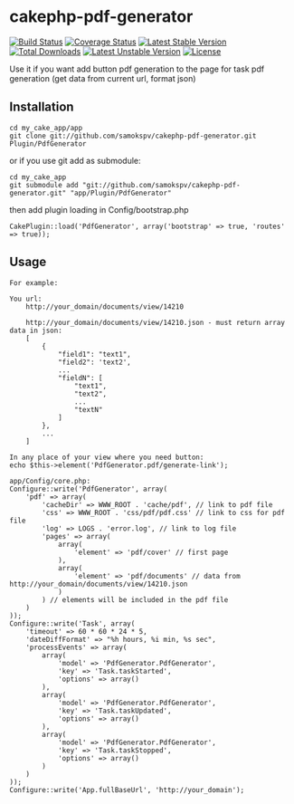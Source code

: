 cakephp-pdf-generator
=====================
[![Build Status](https://travis-ci.org/samokspv/cakephp-pdf-generator.png)](https://travis-ci.org/samokspv/cakephp-pdf-generator) [![Coverage Status](https://coveralls.io/repos/samokspv/cakephp-pdf-generator/badge.png?branch=master)](https://coveralls.io/r/samokspv/cakephp-pdf-generator?branch=master) [![Latest Stable Version](https://poser.pugx.org/samokspv/cakephp-pdf-generator/v/stable.svg)](https://packagist.org/packages/samokspv/cakephp-pdf-generator) [![Total Downloads](https://poser.pugx.org/samokspv/cakephp-pdf-generator/downloads.svg)](https://packagist.org/packages/samokspv/cakephp-pdf-generator) [![Latest Unstable Version](https://poser.pugx.org/samokspv/cakephp-pdf-generator/v/unstable.svg)](https://packagist.org/packages/samokspv/cakephp-pdf-generator) [![License](https://poser.pugx.org/samokspv/cakephp-pdf-generator/license.svg)](https://packagist.org/packages/samokspv/cakephp-pdf-generator)

Use it if you want add button pdf generation to the page for task pdf generation (get data from current url, format json)

## Installation

	cd my_cake_app/app
	git clone git://github.com/samokspv/cakephp-pdf-generator.git Plugin/PdfGenerator

or if you use git add as submodule:

	cd my_cake_app
	git submodule add "git://github.com/samokspv/cakephp-pdf-generator.git" "app/Plugin/PdfGenerator"

then add plugin loading in Config/bootstrap.php

	CakePlugin::load('PdfGenerator', array('bootstrap' => true, 'routes' => true));

## Usage

	For example:

	You url:
		http://your_domain/documents/view/14210
	
		http://your_domain/documents/view/14210.json - must return array data in json:
		[
			{
				"field1": "text1",
				"field2": 'text2',
				...
				"fieldN": [
					"text1",
					"text2",
					...
					"textN"
				]
			},
			...
		]

	In any place of your view where you need button:
	echo $this->element('PdfGenerator.pdf/generate-link');

	app/Config/core.php:
	Configure::write('PdfGenerator', array(
		'pdf' => array(
			'cacheDir' => WWW_ROOT . 'cache/pdf', // link to pdf file
			'css' => WWW_ROOT . 'css/pdf/pdf.css' // link to css for pdf file
			'log' => LOGS . 'error.log', // link to log file
			'pages' => array(
				array(
					'element' => 'pdf/cover' // first page
				),
				array(
					'element' => 'pdf/documents' // data from http://your_domain/documents/view/14210.json
				)
			) // elements will be included in the pdf file
		)
	));
	Configure::write('Task', array(
		'timeout' => 60 * 60 * 24 * 5,
		'dateDiffFormat' => "%h hours, %i min, %s sec",
		'processEvents' => array(
			array(
				'model' => 'PdfGenerator.PdfGenerator',
				'key' => 'Task.taskStarted',
				'options' => array()
			),
			array(
				'model' => 'PdfGenerator.PdfGenerator',
				'key' => 'Task.taskUpdated',
				'options' => array()
			),
			array(
				'model' => 'PdfGenerator.PdfGenerator',
				'key' => 'Task.taskStopped',
				'options' => array()
			)
		)
	));
	Configure::write('App.fullBaseUrl', 'http://your_domain');
